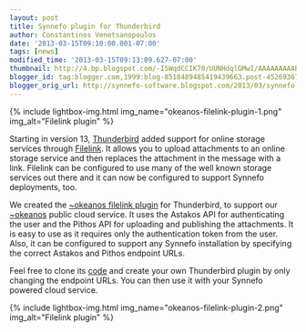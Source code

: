 ```yaml
---
layout: post
title: Synnefo plugin for Thunderbird
author: Constantinos Venetsanopoulos
date: '2013-03-15T09:10:00.001-07:00'
tags: [news]
modified_time: '2013-03-15T09:13:09.627-07:00'
thumbnail: http://4.bp.blogspot.com/-I5WqdCCIK70/UUNHdqlGMwI/AAAAAAAAABI/p16yMyMN-2U/s72-c/okeanos-filelink-plugin-1.png
blogger_id: tag:blogger.com,1999:blog-8518489485419439663.post-4526936746659388714
blogger_orig_url: http://synnefo-software.blogspot.com/2013/03/synnefo-plugin-for-thunderbird.html
---
```


{% include lightbox-img.html img_name="okeanos-filelink-plugin-1.png" img_alt="Filelink plugin" %}
<!--break-->
Starting in version 13, [Thunderbird](https://www.mozilla.org/EN/thunderbird/) added support for online storage services through  [Filelink](https://support.mozillamessaging.com/en-US/kb/filelink-large-attachments). It allows you to upload attachments to an online storage service and then replaces the attachment in the message with a link. Filelink can be configured to use many of the well known storage services out there and it can now be configured to support Synnefo deployments, too.

We created the [~okeanos filelink plugin](https://addons.mozilla.org/addon/~okeanos-for-filelink/) for Thunderbird, to support our [~okeanos](https://okeanos.grnet.gr/) public cloud service. It uses the Astakos API for authenticating the user and the Pithos API for uploading and publishing the attachments. It is easy to use as it requires only the authentication token from the user. Also, it can be configured to support any Synnefo installation by specifying the correct Astakos and Pithos endpoint URLs.

Feel free to clone its [code](https://github.com/grnet/okeanos-filelink.git) and create your own Thunderbird plugin by only changing the endpoint URLs. You can then use it with your Synnefo powered cloud service. 


{% include lightbox-img.html img_name="okeanos-filelink-plugin-2.png" img_alt="Filelink plugin" %}
